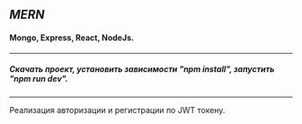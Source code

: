 ## _MERN_	

#### Mongo, Express, React, NodeJs. 
***
##### Скачать проект, установить зависимости "npm install", запустить "npm run dev".
***
Реализация авторизации и регистрации по JWT токену.



